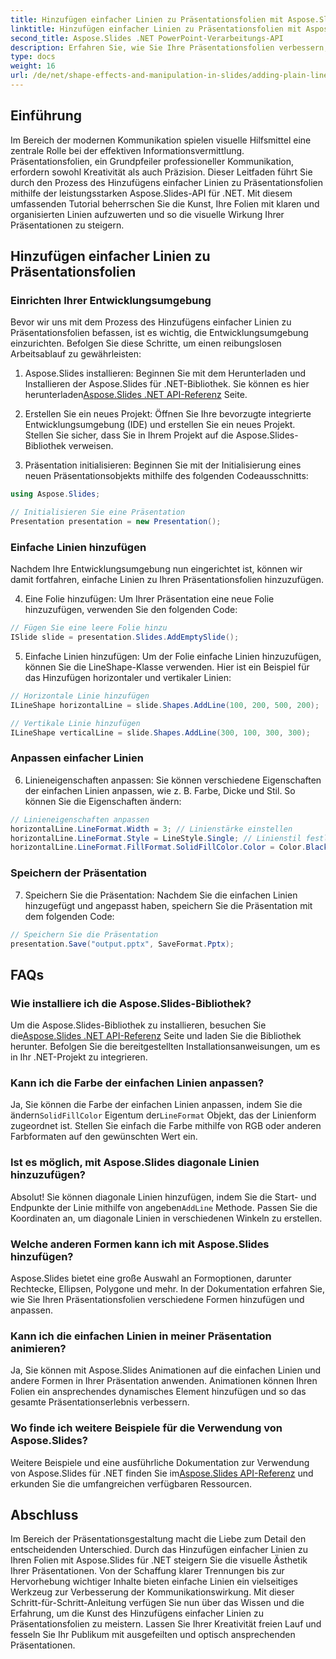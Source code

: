 ```yaml
---
title: Hinzufügen einfacher Linien zu Präsentationsfolien mit Aspose.Slides
linktitle: Hinzufügen einfacher Linien zu Präsentationsfolien mit Aspose.Slides
second_title: Aspose.Slides .NET PowerPoint-Verarbeitungs-API
description: Erfahren Sie, wie Sie Ihre Präsentationsfolien verbessern, indem Sie mit Aspose.Slides für .NET einfache Linien hinzufügen. Befolgen Sie diese umfassende Anleitung mit Schritt-für-Schritt-Anleitungen und Quellcode-Beispielen.
type: docs
weight: 16
url: /de/net/shape-effects-and-manipulation-in-slides/adding-plain-lines/
---
```


## Einführung

Im Bereich der modernen Kommunikation spielen visuelle Hilfsmittel eine zentrale Rolle bei der effektiven Informationsvermittlung. Präsentationsfolien, ein Grundpfeiler professioneller Kommunikation, erfordern sowohl Kreativität als auch Präzision. Dieser Leitfaden führt Sie durch den Prozess des Hinzufügens einfacher Linien zu Präsentationsfolien mithilfe der leistungsstarken Aspose.Slides-API für .NET. Mit diesem umfassenden Tutorial beherrschen Sie die Kunst, Ihre Folien mit klaren und organisierten Linien aufzuwerten und so die visuelle Wirkung Ihrer Präsentationen zu steigern.

## Hinzufügen einfacher Linien zu Präsentationsfolien

### Einrichten Ihrer Entwicklungsumgebung

Bevor wir uns mit dem Prozess des Hinzufügens einfacher Linien zu Präsentationsfolien befassen, ist es wichtig, die Entwicklungsumgebung einzurichten. Befolgen Sie diese Schritte, um einen reibungslosen Arbeitsablauf zu gewährleisten:

1.  Aspose.Slides installieren: Beginnen Sie mit dem Herunterladen und Installieren der Aspose.Slides für .NET-Bibliothek. Sie können es hier herunterladen[Aspose.Slides .NET API-Referenz](https://reference.aspose.com/slides/net/) Seite.

2. Erstellen Sie ein neues Projekt: Öffnen Sie Ihre bevorzugte integrierte Entwicklungsumgebung (IDE) und erstellen Sie ein neues Projekt. Stellen Sie sicher, dass Sie in Ihrem Projekt auf die Aspose.Slides-Bibliothek verweisen.

3. Präsentation initialisieren: Beginnen Sie mit der Initialisierung eines neuen Präsentationsobjekts mithilfe des folgenden Codeausschnitts:

```csharp
using Aspose.Slides;

// Initialisieren Sie eine Präsentation
Presentation presentation = new Presentation();
```

### Einfache Linien hinzufügen

Nachdem Ihre Entwicklungsumgebung nun eingerichtet ist, können wir damit fortfahren, einfache Linien zu Ihren Präsentationsfolien hinzuzufügen.

4. Eine Folie hinzufügen: Um Ihrer Präsentation eine neue Folie hinzuzufügen, verwenden Sie den folgenden Code:

```csharp
// Fügen Sie eine leere Folie hinzu
ISlide slide = presentation.Slides.AddEmptySlide();
```

5. Einfache Linien hinzufügen: Um der Folie einfache Linien hinzuzufügen, können Sie die LineShape-Klasse verwenden. Hier ist ein Beispiel für das Hinzufügen horizontaler und vertikaler Linien:

```csharp
// Horizontale Linie hinzufügen
ILineShape horizontalLine = slide.Shapes.AddLine(100, 200, 500, 200);

// Vertikale Linie hinzufügen
ILineShape verticalLine = slide.Shapes.AddLine(300, 100, 300, 300);
```

### Anpassen einfacher Linien

6. Linieneigenschaften anpassen: Sie können verschiedene Eigenschaften der einfachen Linien anpassen, wie z. B. Farbe, Dicke und Stil. So können Sie die Eigenschaften ändern:

```csharp
// Linieneigenschaften anpassen
horizontalLine.LineFormat.Width = 3; // Linienstärke einstellen
horizontalLine.LineFormat.Style = LineStyle.Single; // Linienstil festlegen
horizontalLine.LineFormat.FillFormat.SolidFillColor.Color = Color.Black; //Linienfarbe festlegen
```

### Speichern der Präsentation

7. Speichern Sie die Präsentation: Nachdem Sie die einfachen Linien hinzugefügt und angepasst haben, speichern Sie die Präsentation mit dem folgenden Code:

```csharp
// Speichern Sie die Präsentation
presentation.Save("output.pptx", SaveFormat.Pptx);
```

## FAQs

### Wie installiere ich die Aspose.Slides-Bibliothek?
 Um die Aspose.Slides-Bibliothek zu installieren, besuchen Sie die[Aspose.Slides .NET API-Referenz](https://reference.aspose.com/slides/net/) Seite und laden Sie die Bibliothek herunter. Befolgen Sie die bereitgestellten Installationsanweisungen, um es in Ihr .NET-Projekt zu integrieren.

### Kann ich die Farbe der einfachen Linien anpassen?
 Ja, Sie können die Farbe der einfachen Linien anpassen, indem Sie die ändern`SolidFillColor` Eigentum der`LineFormat` Objekt, das der Linienform zugeordnet ist. Stellen Sie einfach die Farbe mithilfe von RGB oder anderen Farbformaten auf den gewünschten Wert ein.

### Ist es möglich, mit Aspose.Slides diagonale Linien hinzuzufügen?
 Absolut! Sie können diagonale Linien hinzufügen, indem Sie die Start- und Endpunkte der Linie mithilfe von angeben`AddLine` Methode. Passen Sie die Koordinaten an, um diagonale Linien in verschiedenen Winkeln zu erstellen.

### Welche anderen Formen kann ich mit Aspose.Slides hinzufügen?
Aspose.Slides bietet eine große Auswahl an Formoptionen, darunter Rechtecke, Ellipsen, Polygone und mehr. In der Dokumentation erfahren Sie, wie Sie Ihren Präsentationsfolien verschiedene Formen hinzufügen und anpassen.

### Kann ich die einfachen Linien in meiner Präsentation animieren?
Ja, Sie können mit Aspose.Slides Animationen auf die einfachen Linien und andere Formen in Ihrer Präsentation anwenden. Animationen können Ihren Folien ein ansprechendes dynamisches Element hinzufügen und so das gesamte Präsentationserlebnis verbessern.

### Wo finde ich weitere Beispiele für die Verwendung von Aspose.Slides?
 Weitere Beispiele und eine ausführliche Dokumentation zur Verwendung von Aspose.Slides für .NET finden Sie im[Aspose.Slides API-Referenz](https://reference.aspose.com/slides/net/) und erkunden Sie die umfangreichen verfügbaren Ressourcen.

## Abschluss

Im Bereich der Präsentationsgestaltung macht die Liebe zum Detail den entscheidenden Unterschied. Durch das Hinzufügen einfacher Linien zu Ihren Folien mit Aspose.Slides für .NET steigern Sie die visuelle Ästhetik Ihrer Präsentationen. Von der Schaffung klarer Trennungen bis zur Hervorhebung wichtiger Inhalte bieten einfache Linien ein vielseitiges Werkzeug zur Verbesserung der Kommunikationswirkung. Mit dieser Schritt-für-Schritt-Anleitung verfügen Sie nun über das Wissen und die Erfahrung, um die Kunst des Hinzufügens einfacher Linien zu Präsentationsfolien zu meistern. Lassen Sie Ihrer Kreativität freien Lauf und fesseln Sie Ihr Publikum mit ausgefeilten und optisch ansprechenden Präsentationen.